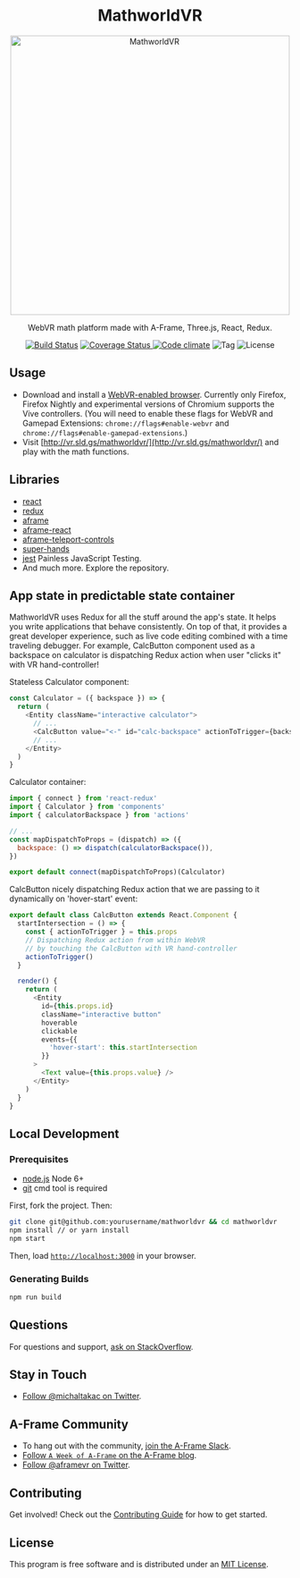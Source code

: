 <h1 align="center">MathworldVR</h1>

<p align="center"><a href="http://vr.sld.gs/mathworldvr/" target="_blank"><img width="500" alt="MathworldVR" src="https://raw.githubusercontent.com/michaltakac/mathworldvr/master/public/mathworldvr.jpg"></a></p>

<p align="center">WebVR math platform made with A-Frame, Three.js, React, Redux.</p>

<p align="center">
  <a href="https://travis-ci.org/michaltakac/mathworldvr"><img src="https://img.shields.io/travis/michaltakac/mathworldvr.svg?style=flat-square" alt="Build Status"></a>
  <a href="https://codecov.io/gh/michaltakac/mathworldvr">
    <img src="https://img.shields.io/codecov/c/github/michaltakac/mathworldvr.svg?style=flat-square" alt="Coverage Status">
  </a>
  <a href="https://codeclimate.com/github/michaltakac/mathworldvr/"><img src="https://img.shields.io/codeclimate/github/michaltakac/mathworldvr.svg?style=flat-square" alt="Code climate"></a>
  <img src="https://img.shields.io/github/tag/michaltakac/mathworldvr.svg?style=flat-square" alt="Tag">
  <img src="https://img.shields.io/github/license/michaltakac/mathworldvr.svg?style=flat-square" alt="License">
</p>

## Usage

- Download and install a [WebVR-enabled browser](https://webvr.info/get-chrome/). Currently only Firefox, Firefox Nightly and experimental versions of Chromium supports the Vive controllers. (You will need to enable these flags for WebVR and Gamepad Extensions: `chrome://flags#enable-webvr` and `chrome://flags#enable-gamepad-extensions`.)
- Visit [http://vr.sld.gs/mathworldvr/](http://vr.sld.gs/mathworldvr/) and play with the math functions.

## Libraries

- [react](https://facebook.github.io/react/)
- [redux](http://reactjs.github.io/redux/)
- [aframe](https://github.com/aframevr/aframe/)
- [aframe-react](https://github.com/aframevr/aframe-react/)
- [aframe-teleport-controls](https://github.com/fernandojsg/aframe-teleport-controls)
- [super-hands](https://github.com/wmurphyrd/aframe-super-hands-component)
- [jest](https://facebook.github.io/jest/) Painless JavaScript Testing.
- And much more. Explore the repository.

## App state in predictable state container

MathworldVR uses Redux for all the stuff around the app's state. It helps you write applications that behave consistently. On top of that, it provides a great developer experience, such as live code editing combined with a time traveling debugger. For example, CalcButton component
used as a backspace on calculator is dispatching Redux action when user "clicks it" with VR hand-controller!

Stateless Calculator component:

```javascript
const Calculator = ({ backspace }) => {
  return (
    <Entity className="interactive calculator">
      // ...
      <CalcButton value="<-" id="calc-backspace" actionToTrigger={backspace} />
      // ...
    </Entity>
  )
}
```

Calculator container:

```javascript
import { connect } from 'react-redux'
import { Calculator } from 'components'
import { calculatorBackspace } from 'actions'

// ...
const mapDispatchToProps = (dispatch) => ({
  backspace: () => dispatch(calculatorBackspace()),
})

export default connect(mapDispatchToProps)(Calculator)
```

CalcButton nicely dispatching Redux action that we are passing to it dynamically on 'hover-start' event:

```javascript
export default class CalcButton extends React.Component {
  startIntersection = () => {
    const { actionToTrigger } = this.props
    // Dispatching Redux action from within WebVR
    // by touching the CalcButton with VR hand-controller
    actionToTrigger()
  }

  render() {
    return (
      <Entity
        id={this.props.id}
        className="interactive button"
        hoverable
        clickable
        events={{
          'hover-start': this.startIntersection
        }}
      >
        <Text value={this.props.value} />
      </Entity>
    )
  }
}
```

## Local Development

### Prerequisites

- [node.js](http://nodejs.org) Node 6+
- [git](https://git-scm.com/downloads) cmd tool is required

First, fork the project. Then:

```bash
git clone git@github.com:yourusername/mathworldvr && cd mathworldvr
npm install // or yarn install
npm start
```

Then, load [`http://localhost:3000`](http://localhost:3000) in your browser.

### Generating Builds

```bash
npm run build
```

## Questions

For questions and support, [ask on StackOverflow](http://stackoverflow.com/questions/ask/?tags=mathworldvr).

## Stay in Touch

- [Follow @michaltakac on Twitter](https://twitter.com/michaltakac).

## A-Frame Community

- To hang out with the community, [join the A-Frame Slack](https://aframevr-slack.herokuapp.com).
- [Follow `A Week of A-Frame` on the A-Frame blog](https://aframe.io/blog).
- [Follow @aframevr on Twitter](https://twitter.com/aframevr).

## Contributing

Get involved! Check out the [Contributing Guide](CONTRIBUTING.md) for how to get started.

## License

This program is free software and is distributed under an [MIT License](LICENSE).
